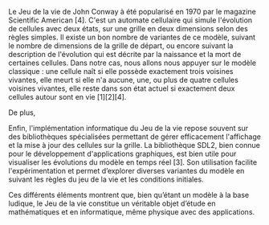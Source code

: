Le Jeu de la vie de John Conway à été popularisé en 1970 par le magazine Scientific American \[4\]. 
C'est un automate cellulaire qui simule l'évolution de cellules avec deux états, sur une grille en deux dimensions selon des règles simples. Il existe un bon nombre de variantes de ce modèle, suivant le nombre de dimensions de la grille de départ, ou encore suivant la description de l'évolution qui est décrite par la naissance et la mort de certaines cellules. Dans notre cas, nous allons nous appuyer sur le modèle classique : une cellule naît si elle possède exactement trois voisines vivantes, elle meurt si elle n'a aucune, une, ou plus de quatre cellules voisines vivantes, elle reste dans son état actuel si exactement deux cellules autour sont en vie \[1\]\[2\]\[4\].

De plus, 


Enfin, l'implémentation informatique du Jeu de la vie repose souvent sur des bibliothèques spécialisées permettant de gérer efficacement l'affichage et la mise à jour des cellules sur la grille. La bibliothèque SDL2, bien connue pour le développement d'applications graphiques, est bien utile pour visualiser les évolutions du modèle en temps réel \[3\]. Son utilisation facilite l'expérimentation et permet d’explorer diverses variantes du modèle en suivant les règles du jeu de la vie et les conditions initiales.

Ces différents éléments montrent que, bien qu’étant un modèle à la base ludique, le Jeu de la vie constitue un véritable objet d’étude en mathématiques et en informatique, même physique avec des applications.
